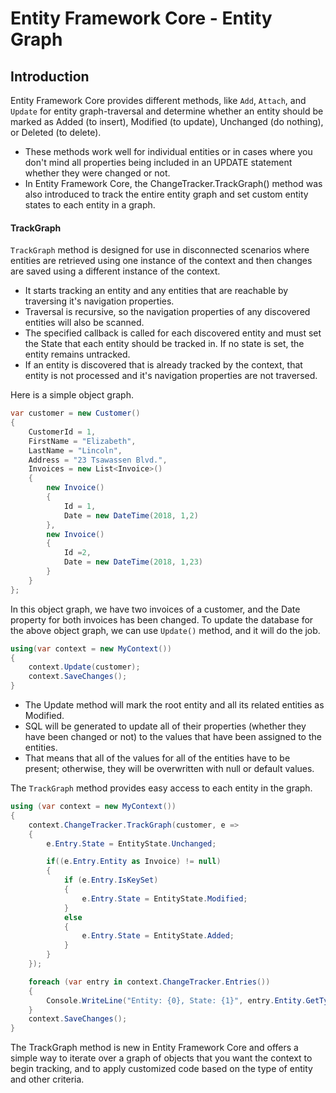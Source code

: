 # Entity Framework Core - Entity Graph

## Introduction

Entity Framework Core provides different methods, like `Add`, `Attach`, and `Update` for entity graph-traversal and determine whether an entity should be marked as Added (to insert), Modified (to update), Unchanged (do nothing), or Deleted (to delete).

 - These methods work well for individual entities or in cases where you don't mind all properties being included in an UPDATE statement whether they were changed or not.
 - In Entity Framework Core, the ChangeTracker.TrackGraph() method was also introduced to track the entire entity graph and set custom entity states to each entity in a graph.

#### TrackGraph

`TrackGraph` method is designed for use in disconnected scenarios where entities are retrieved using one instance of the context and then changes are saved using a different instance of the context.

 - It starts tracking an entity and any entities that are reachable by traversing it's navigation properties. 
 - Traversal is recursive, so the navigation properties of any discovered entities will also be scanned. 
 - The specified callback is called for each discovered entity and must set the State that each entity should be tracked in. If no state is set, the entity remains untracked.
 - If an entity is discovered that is already tracked by the context, that entity is not processed and it's navigation properties are not traversed.

Here is a simple object graph.


```csharp
var customer = new Customer()
{
    CustomerId = 1,
    FirstName = "Elizabeth",
    LastName = "Lincoln",
    Address = "23 Tsawassen Blvd.",
    Invoices = new List<Invoice>()
    {
        new Invoice()
        {
            Id = 1,
            Date = new DateTime(2018, 1,2)
        },
        new Invoice()
        {
            Id =2,
            Date = new DateTime(2018, 1,23)
        }
    }
};
```

In this object graph, we have two invoices of a customer, and the Date property for both invoices has been changed. To update the database for the above object graph, we can use `Update()` method, and it will do the job. 


```csharp
using(var context = new MyContext())
{
    context.Update(customer);
    context.SaveChanges();
}
```

 - The Update method will mark the root entity and all its related entities as Modified. 
 - SQL will be generated to update all of their properties (whether they have been changed or not) to the values that have been assigned to the entities. 
 - That means that all of the values for all of the entities have to be present; otherwise, they will be overwritten with null or default values.

The `TrackGraph` method provides easy access to each entity in the graph.


```csharp
using (var context = new MyContext())
{
    context.ChangeTracker.TrackGraph(customer, e =>
    {
        e.Entry.State = EntityState.Unchanged;

        if((e.Entry.Entity as Invoice) != null)
        {
            if (e.Entry.IsKeySet)
            {
                e.Entry.State = EntityState.Modified;
            }
            else
            {
                e.Entry.State = EntityState.Added;
            }
        }
    });

    foreach (var entry in context.ChangeTracker.Entries())
    {
        Console.WriteLine("Entity: {0}, State: {1}", entry.Entity.GetType().Name, entry.State.ToString());
    }
    context.SaveChanges();
}
```

The TrackGraph method is new in Entity Framework Core and offers a simple way to iterate over a graph of objects that you want the context to begin tracking, and to apply customized code based on the type of entity and other criteria.